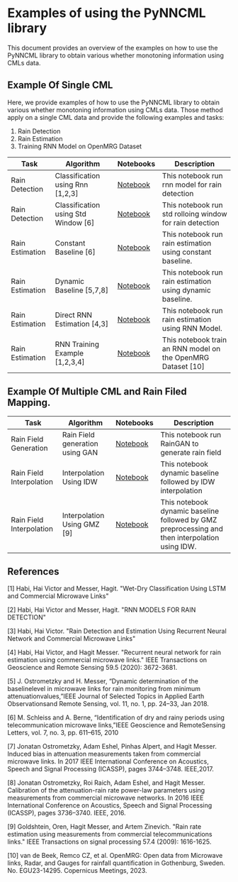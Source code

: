
# Examples of using the PyNNCML library

This document provides an overview of the examples on how to use the PyNNCML library to obtain various whether monotoning information using CMLs data.



## Example Of Single CML

Here, we provide examples of how to use the PyNNCML library to obtain various whether monotoning information using CMLs data. Those method apply on a single CML data and provide the following examples and tasks:
1. Rain Detection
2. Rain Estimation
3. Training RNN Model on OpenMRG Dataset

| Task            | Algorithm                           | Notebooks                                             | Description                                                  | 
|-----------------|-------------------------------------|-------------------------------------------------------|--------------------------------------------------------------|
| Rain Detection  | Classification using Rnn [1,2,3]    | [Notebook](wet_dry_classification_rnn.ipynb) | This notebook  run rnn model for rain detection              |
| Rain Detection  | Classification using Std Window [6] | [Notebook](wet_dry_classification.ipynb)     | This notebook run std rolloing window for rain detection     |
| Rain Estimation | Constant Baseline  [6]              | [Notebook](rain_estimation_constant.ipynb)   | This notebook run rain estimation using constant baseline.   |
| Rain Estimation | Dynamic Baseline    [5,7,8]         | [Notebook](rain_estimation_dynamic.ipynb)    | This notebook run rain estimation using dynamic baseline.    |
| Rain Estimation | Direct RNN Estimation [4,3]         | [Notebook](rain_estimation_rnn.ipynb)        | This notebook run rain estimation using RNN Model.           |
| Rain Estimation | RNN Training Example [1,2,3,4]      | [Notebook](tutorials/data_driven_tutorial.ipynb)               | This notebook train an RNN model on the OpenMRG Dataset [10] |


## Example Of Multiple CML and Rain Filed Mapping.


| Task                     | Algorithm                       | Notebooks                                          | Description                                                                                    | 
|--------------------------|---------------------------------|----------------------------------------------------|------------------------------------------------------------------------------------------------|
| Rain Field Generation    | Rain Field generation using GAN | [Notebook](rain_generator_notebook.ipynb) | This notebook  run RainGAN to generate rain field                                              |
| Rain Field Interpolation | Interpolation Using IDW         | [Notebook](rain_map_interpolation.ipynb)  | This notebook dynamic baseline followed by IDW interpolation                                   |
| Rain Field Interpolation | Interpolation Using GMZ  [9]    | [Notebook](rain_map_interpolation.ipynb)  | This notebook dynamic baseline followed by GMZ preprocessing and then interpolation using IDW. |

## References

[1] Habi, Hai Victor and Messer, Hagit. "Wet-Dry Classification Using LSTM and Commercial Microwave Links"



[2] Habi, Hai Victor and Messer, Hagit. "RNN MODELS FOR RAIN DETECTION"



[3] Habi, Hai Victor. "Rain Detection and Estimation Using Recurrent Neural Network and Commercial Microwave Links"


[4] Habi, Hai Victor, and Hagit Messer. "Recurrent neural network for rain estimation using commercial microwave links." IEEE Transactions on Geoscience and Remote Sensing 59.5 (2020): 3672-3681.


[5] J. Ostrometzky and H. Messer, “Dynamic determination of the baselinelevel in microwave links for rain monitoring from minimum attenuationvalues,”IEEE Journal of Selected Topics in Applied Earth Observationsand Remote Sensing, vol. 11, no. 1, pp. 24–33, Jan 2018.

[6] M. Schleiss and A. Berne, “Identification of dry and rainy periods using telecommunication  microwave  links,”IEEE  Geoscience  and  RemoteSensing Letters, vol. 7, no. 3, pp. 611–615, 2010

[7] Jonatan Ostrometzky, Adam Eshel, Pinhas Alpert, and Hagit Messer. Induced bias in attenuation measurements taken from commercial microwave links. In 2017 IEEE International
Conference on Acoustics, Speech and Signal Processing (ICASSP), pages 3744–3748. IEEE,2017. <br>

[8] Jonatan Ostrometzky, Roi Raich, Adam Eshel, and Hagit Messer.
Calibration of the
attenuation-rain rate power-law parameters using measurements from commercial microwave networks. In 2016 IEEE International Conference on Acoustics, Speech and Signal
Processing (ICASSP), pages 3736–3740. IEEE, 2016.

[9] Goldshtein, Oren, Hagit Messer, and Artem Zinevich. "Rain rate estimation using measurements from commercial telecommunications links." IEEE Transactions on signal processing 57.4 (2009): 1616-1625.

[10] van de Beek, Remco CZ, et al. OpenMRG: Open data from Microwave links, Radar, and Gauges for rainfall quantification in Gothenburg, Sweden. No. EGU23-14295. Copernicus Meetings, 2023.

